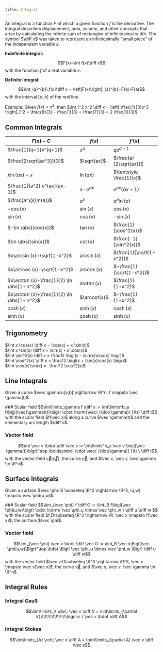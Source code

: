 ```yaml
---
title: Integral
---
```


An integral is a function $F$ of which a given function $f$ is the derivative. The integral describes displacement, area, volume, and other concepts that arise by calculating the infinite sum of rectangles of infinitesimal width. The symbol $\diff x$ was taken to represent an infinitesimally "small piece" of the independent variable $x$.


**Indefinite integral:**

$$F(x)=\int f(x)\diff x$$
with the function $f$ of a real variable $x$.


**Definite integral:**

$$\int_{a}^{b}\,f(x)\diff x = \left[F(x)\right]_{a}^{b}=F(b)-F(a)$$
with the interval $[a, b]$ of the real line.

Example:
Given $f(x) = x^2$, then $\int_1^2 x^2 \diff x = \left[ \frac{1}{3}x^3 \right]_1^2 = \frac{8}{3} - \frac{1}{3} = \frac{7}{3} = 2 \frac{1}{3}$



## Common Integrals

|$F(x) - C$ | $f(x)$ | $f'(x)$ |
|-----------|--------|---------|
|$\frac{1}{q+1}x^{q+1}$        | $x^q$       | $qx^{q-1}$               |
|$\frac{2\sqrt{ax^3}}{3}$      | $\sqrt{ax}$ | $\frac{a}{2\sqrt{ax}}$   |
|$x\ln(ax) -x$                 | $\ln(ax)$   | $\textstyle \frac{1}{x}$ |
|$\frac{1}{a^2} e^{ax}(ax- 1)$ | $x \cdot e^{ax}$ | $e^{ax}(ax+1)$      |
|$\frac{a^x}{\ln(a)}$          | $a^x$       | $a^x \ln(a)$             |
|$-\cos(x)$                    | $\sin(x)$   | $\cos(x)$                |
|$\sin(x)$                     | $\cos(x)$   | $-\sin(x)$               |
|$-\ln \abs{\cos(x)}$          | $\tan(x)$   | $\frac{1}{\cos^2(x)}$    |
|$\ln \abs{\sin(x)}$           | $\cot(x)$   | $\frac{-1}{\sin^2(x)}$   |
|$x\arcsin (x)+\sqrt{1-x^2}$   | $\arcsin(x)$| $\frac{1}{\sqrt{1-x^2}}$ |
|$x\arccos (x)-\sqrt{1-x^2}$   | $\arccos(x)$| $-\frac{1}{\sqrt{1-x^2}}$|
|$x\arctan (x)-\frac{1}{2} \ln \abs{1+ x^2}$ | $\arctan(x)$ | $\frac{1}{1+x^2}$ |
|$x\arctan (x)+\frac{1}{2} \ln \abs{1+ x^2}$ | $\arccot(x)$ | $-\frac{1}{1+x^2}$ |
| $\cosh(x)$ | $\sinh(x)$ | $\cosh (x)$ |
| $\sinh(x)$ | $\cosh(x)$ | $\sinh (x)$ |





## Trigonometry
$\int x \cos(x) \diff x = \cos(x) + x \sin(x)$<br>
$\int x \sin(x) \diff x = \sin(x) - x \cos(x)$<br>
$\int \sin^2(x) \diff x = \frac12 \bigl(x - \sin(x)\cos(x) \bigr)$<br>
$\int \cos^2(x) \diff x = \frac12 \bigl(x + \sin(x)\cos(x) \bigr)$<br>
$\int \cos(x)\sin(x) = -\frac12 \cos^2(x)$





## Line Integrals
Given a curve $\vec \gamma:[a,b] \rightarrow \R^n, t \mapsto \vec \gamma(t)$.

<div class="tabbox" markdown>
### Scalar field
$$\int\limits_\gamma f \diff s := \int\limits^b_a f\bigl(\vec{\gamma(t)}\bigr) \cdot \norm{\vec{ {\dot{\gamma}} }(t)} \diff t$$
with the scalar field $f(\vec x)$ along a curve $\vec \gamma(t)$ and the elementary arc length $\diff s$.

### Vector field
$$\int \vec v \bdot \diff \vec s := \int\limits^b_a \vec v \bigl(\vec \gamma(t)\bigr)^\top \boldsymbol \cdot \vec{ {\dot{\gamma}} }(t) \ \diff t$$
with the vector field $\vec v(\vec x)$, the curve $\vec \gamma$, and $\vec x, \vec v, \vec \gamma \in \R^n$.

</div>



## Surface Integrals
Given a surface $\vec \phi: B \subseteq \R^2 \rightarrow \R^3, (u,w) \mapsto \vec \phi(u,w)$.

<div class="tabbox" markdown>
### Scalar field
$$\iint_{\vec \phi} f \diff O := \iint_B f\bigl(\vec \phi(u,w)\bigr) \cdot \norm{ \vec \phi_u \times \vec \phi_w } \diff u \diff w $$
with the scalar field $f:D\subseteq \R^3 \rightarrow \R, \vec x \mapsto f(\vec x)$, the surface $\vec \phi$.

### Vector field
$$\iint_{\vec \phi} \vec v \bdot \diff \vec O := \iint_B \vec v\Bigl(\vec \phi(u,w)\Bigr)^\top \bdot \Bigl( \vec \phi_u \times \vec \phi_w \Bigr) \diff u \diff w$$
with the vector field $\vec v:D\subseteq \R^3 \rightarrow \R^3, \vec x \mapsto \vec v(\vec x)$, the curve $\vec \gamma$, and $\vec x, \vec v, \vec \gamma \in \R^n$.

</div>








## Integral Rules
###  Integral Gauß
$$\iiint\limits_V \div\; \vec v \diff V = \iint\limits_{\partial V}\!\!\!\!\!\!\!\!\!\bigcirc \ \vec v \bdot \diff A$$

### Integral Stokes
$$\iint\limits_{A} \rot\; \vec v \diff A = \oint\limits_{\partial A} \vec v \diff \vec s$$
